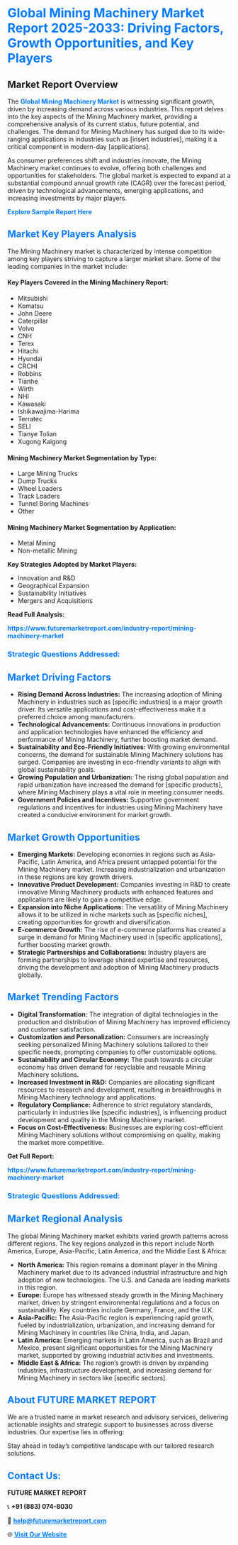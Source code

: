 <h1 style="color: #007BFF;">Global Mining Machinery Market Report 2025-2033: Driving Factors, Growth Opportunities, and Key Players</h1>

<section id="overview">
<h2>Market Report Overview</h2>
<p>The <a href="https://www.futuremarketreport.com/industry-report/mining-machinery-market" style="color: #007BFF; text-decoration: none;"><strong>Global Mining Machinery Market</strong></a> is witnessing significant growth, driven by increasing demand across various industries. This report delves into the key aspects of the Mining Machinery market, providing a comprehensive analysis of its current status, future potential, and challenges. The demand for Mining Machinery has surged due to its wide-ranging applications in industries such as [insert industries], making it a critical component in modern-day [applications].</p>
<p>As consumer preferences shift and industries innovate, the Mining Machinery market continues to evolve, offering both challenges and opportunities for stakeholders. The global market is expected to expand at a substantial compound annual growth rate (CAGR) over the forecast period, driven by technological advancements, emerging applications, and increasing investments by major players.</p>
</section>

<section id="overview">
<p><a href="https://www.futuremarketreport.com/request-sample/reportId=56907" style="color: #007BFF; text-decoration: none;"><strong>Explore Sample Report Here</strong></a></p>
</section>

<section id="key-players">
<h2 style="color: #007BFF;">Market Key Players Analysis</h2>
<p>The Mining Machinery market is characterized by intense competition among key players striving to capture a larger market share. Some of the leading companies in the market include:</p>
<h4>Key Players Covered in the Mining Machinery Report:</h4>
<ul><li>Mitsubishi</li><li>Komatsu</li><li>John Deere</li><li>Caterpillar</li><li>Volvo</li><li>CNH</li><li>Terex</li><li>Hitachi</li><li>Hyundai</li><li>CRCHI</li><li>Robbins</li><li>Tianhe</li><li>Wirth</li><li>NHI</li><li>Kawasaki</li><li>Ishikawajima-Harima</li><li>Terratec</li><li>SELI</li><li>Tianye Tolian</li><li>Xugong Kaigong</li></ul>
<h4>Mining Machinery Market Segmentation by Type:</h4>
<ul><li>Large Mining Trucks</li><li>Dump Trucks</li><li>Wheel Loaders</li><li>Track Loaders</li><li>Tunnel Boring Machines</li><li>Other</li></ul>

<h4>Mining Machinery Market Segmentation by Application:</h4>
<ul><li>Metal Mining</li><li>Non-metallic Mining</li></ul>
<p><strong>Key Strategies Adopted by Market Players:</strong></p>
<ul>
<li>Innovation and R&D</li>
<li>Geographical Expansion</li>
<li>Sustainability Initiatives</li>
<li>Mergers and Acquisitions</li>
</ul>
</section>

<section>
<p><strong>Read Full Analysis: </strong></p><a href="https://www.futuremarketreport.com/industry-report/mining-machinery-market" style="color: #007BFF; text-decoration: none;"><strong>https://www.futuremarketreport.com/industry-report/mining-machinery-market</strong></a>
<h3 style="color: #007BFF;">Strategic Questions Addressed:</h3>
</section>

<section id="driving-factors">
<h2 style="color: #007BFF;">Market Driving Factors</h2>
<ul>
<li><strong>Rising Demand Across Industries:</strong> The increasing adoption of Mining Machinery in industries such as [specific industries] is a major growth driver. Its versatile applications and cost-effectiveness make it a preferred choice among manufacturers.</li>
<li><strong>Technological Advancements:</strong> Continuous innovations in production and application technologies have enhanced the efficiency and performance of Mining Machinery, further boosting market demand.</li>
<li><strong>Sustainability and Eco-Friendly Initiatives:</strong> With growing environmental concerns, the demand for sustainable Mining Machinery solutions has surged. Companies are investing in eco-friendly variants to align with global sustainability goals.</li>
<li><strong>Growing Population and Urbanization:</strong> The rising global population and rapid urbanization have increased the demand for [specific products], where Mining Machinery plays a vital role in meeting consumer needs.</li>
<li><strong>Government Policies and Incentives:</strong> Supportive government regulations and incentives for industries using Mining Machinery have created a conducive environment for market growth.</li>
</ul>
</section>

<section id="growth-opportunities">
<h2 style="color: #007BFF;">Market Growth Opportunities</h2>
<ul>
<li><strong>Emerging Markets:</strong> Developing economies in regions such as Asia-Pacific, Latin America, and Africa present untapped potential for the Mining Machinery market. Increasing industrialization and urbanization in these regions are key growth drivers.</li>
<li><strong>Innovative Product Development:</strong> Companies investing in R&D to create innovative Mining Machinery products with enhanced features and applications are likely to gain a competitive edge.</li>
<li><strong>Expansion into Niche Applications:</strong> The versatility of Mining Machinery allows it to be utilized in niche markets such as [specific niches], creating opportunities for growth and diversification.</li>
<li><strong>E-commerce Growth:</strong> The rise of e-commerce platforms has created a surge in demand for Mining Machinery used in [specific applications], further boosting market growth.</li>
<li><strong>Strategic Partnerships and Collaborations:</strong> Industry players are forming partnerships to leverage shared expertise and resources, driving the development and adoption of Mining Machinery products globally.</li>
</ul>
</section>

<section id="trending-factors">
<h2 style="color: #007BFF;">Market Trending Factors</h2>
<ul>
<li><strong>Digital Transformation:</strong> The integration of digital technologies in the production and distribution of Mining Machinery has improved efficiency and customer satisfaction.</li>
<li><strong>Customization and Personalization:</strong> Consumers are increasingly seeking personalized Mining Machinery solutions tailored to their specific needs, prompting companies to offer customizable options.</li>
<li><strong>Sustainability and Circular Economy:</strong> The push towards a circular economy has driven demand for recyclable and reusable Mining Machinery solutions.</li>
<li><strong>Increased Investment in R&D:</strong> Companies are allocating significant resources to research and development, resulting in breakthroughs in Mining Machinery technology and applications.</li>
<li><strong>Regulatory Compliance:</strong> Adherence to strict regulatory standards, particularly in industries like [specific industries], is influencing product development and quality in the Mining Machinery market.</li>
<li><strong>Focus on Cost-Effectiveness:</strong> Businesses are exploring cost-efficient Mining Machinery solutions without compromising on quality, making the market more competitive.</li>
</ul>
</section>

<section>
<p><strong>Get Full Report: </strong></p><a href="https://www.futuremarketreport.com/industry-report/mining-machinery-market" style="color: #007BFF; text-decoration: none;"><strong>https://www.futuremarketreport.com/industry-report/mining-machinery-market</strong></a>
<h3 style="color: #007BFF;">Strategic Questions Addressed:</h3>
</section>


<section id="regional-analysis">
<h2 style="color: #007BFF;">Market Regional Analysis</h2>
<p>The global Mining Machinery market exhibits varied growth patterns across different regions. The key regions analyzed in this report include North America, Europe, Asia-Pacific, Latin America, and the Middle East & Africa:</p>
<ul>
<li><strong>North America:</strong> This region remains a dominant player in the Mining Machinery market due to its advanced industrial infrastructure and high adoption of new technologies. The U.S. and Canada are leading markets in this region.</li>
<li><strong>Europe:</strong> Europe has witnessed steady growth in the Mining Machinery market, driven by stringent environmental regulations and a focus on sustainability. Key countries include Germany, France, and the U.K.</li>
<li><strong>Asia-Pacific:</strong> The Asia-Pacific region is experiencing rapid growth, fueled by industrialization, urbanization, and increasing demand for Mining Machinery in countries like China, India, and Japan.</li>
<li><strong>Latin America:</strong> Emerging markets in Latin America, such as Brazil and Mexico, present significant opportunities for the Mining Machinery market, supported by growing industrial activities and investments.</li>
<li><strong>Middle East & Africa:</strong> The region’s growth is driven by expanding industries, infrastructure development, and increasing demand for Mining Machinery in sectors like [specific sectors].</li>
</ul>
</section>

<footer>
<h2 style="color: #007BFF;">About FUTURE MARKET REPORT</h2>
<p>We are a trusted name in market research and advisory services, delivering actionable insights and strategic support to businesses across diverse industries. Our expertise lies in offering:</p>

<p>Stay ahead in today’s competitive landscape with our tailored research solutions.</p>

<h2 style="color: #007BFF;">Contact Us:</h2>
<p><strong>FUTURE MARKET REPORT</strong></p>
<p>📞 <strong>+91 (883) 074-8030</strong></p>
<p>📧 <strong><a href="mailto:help@futuremarketreport.com" style="color: #007BFF;">help@futuremarketreport.com</a></strong></p>
<p>🌐 <strong><a href="https://www.futuremarketreport.com/" style="color: #007BFF;">Visit Our Website</a></strong></p>
</footer>